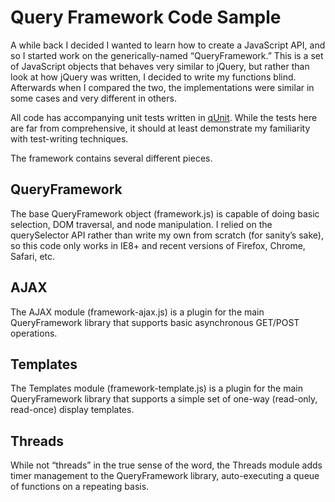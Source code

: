 # Query Framework Code Sample

A while back I decided I wanted to learn how to create a JavaScript API, and so I started work on the
generically-named “QueryFramework.” This is a set of JavaScript objects that behaves very similar to
jQuery, but rather than look at how jQuery was written, I decided to write my functions blind. Afterwards
when I compared the two, the implementations were similar in some cases and very different in others.

All code has accompanying unit tests written in [qUnit](http://qunitjs.com/). While the tests here are
far from comprehensive, it should at least demonstrate my familiarity with test-writing techniques.

The framework contains several different pieces.

## QueryFramework

The base QueryFramework object (framework.js) is capable of doing basic selection, DOM traversal,
and node manipulation. I relied on the querySelector API rather than write my own from scratch 
(for sanity’s sake), so this code only works in IE8+ and recent versions of Firefox, Chrome,
Safari, etc.

## AJAX

The AJAX module (framework-ajax.js) is a plugin for the main QueryFramework library that supports
basic asynchronous GET/POST operations.

## Templates

The Templates module (framework-template.js) is a plugin for the main QueryFramework library that
supports a simple set of one-way (read-only, read-once) display templates.

## Threads

While not “threads” in the true sense of the word, the Threads module adds timer management to the
QueryFramework library, auto-executing a queue of functions on a repeating basis.